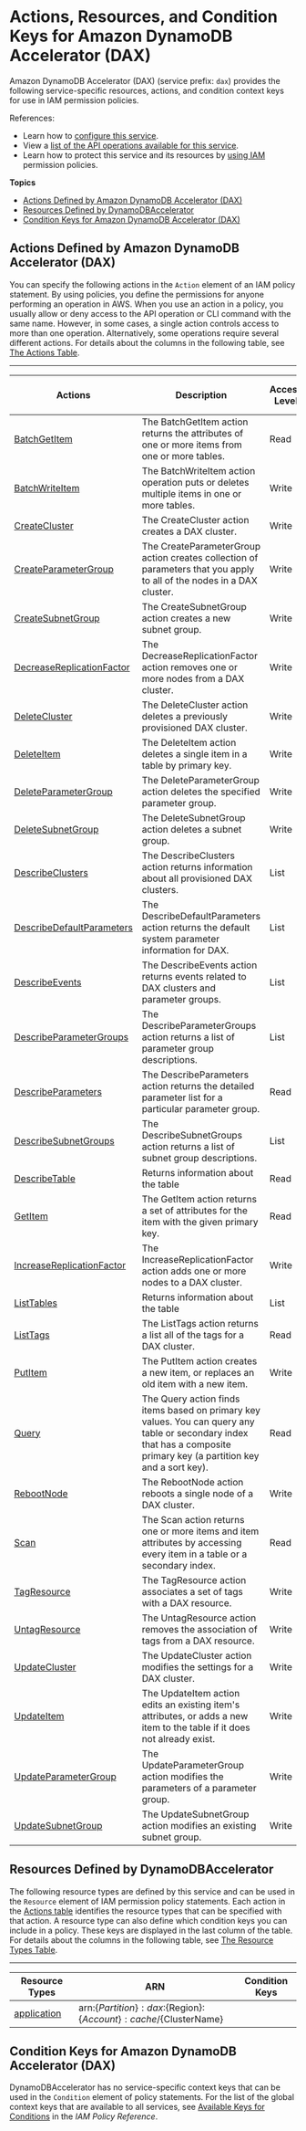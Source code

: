 # Actions, Resources, and Condition Keys for Amazon DynamoDB Accelerator \(DAX\)<a name="list_amazondynamodbacceleratordax"></a>

Amazon DynamoDB Accelerator \(DAX\) \(service prefix: `dax`\) provides the following service\-specific resources, actions, and condition context keys for use in IAM permission policies\.

References:
+ Learn how to [configure this service](http://docs.aws.amazon.com/amazondynamodb/latest/developerguide/)\.
+ View a [list of the API operations available for this service](http://docs.aws.amazon.com/amazondynamodb/latest/APIReference/)\.
+ Learn how to protect this service and its resources by [using IAM](http://docs.aws.amazon.com/amazondynamodb/latest/developerguide/access_permissions.html) permission policies\.

**Topics**
+ [Actions Defined by Amazon DynamoDB Accelerator \(DAX\)](#amazondynamodbacceleratordax-actions-as-permissions)
+ [Resources Defined by DynamoDBAccelerator](#amazondynamodbacceleratordax-resources-for-iam-policies)
+ [Condition Keys for Amazon DynamoDB Accelerator \(DAX\)](#amazondynamodbacceleratordax-policy-keys)

## Actions Defined by Amazon DynamoDB Accelerator \(DAX\)<a name="amazondynamodbacceleratordax-actions-as-permissions"></a>

You can specify the following actions in the `Action` element of an IAM policy statement\. By using policies, you define the permissions for anyone performing an operation in AWS\. When you use an action in a policy, you usually allow or deny access to the API operation or CLI command with the same name\. However, in some cases, a single action controls access to more than one operation\. Alternatively, some operations require several different actions\. For details about the columns in the following table, see [The Actions Table](reference_policies_actions-resources-contextkeys.md#actions_table)\.


****  

| Actions | Description | Access Level | Resource Types \(\*required\) | Condition Keys | Dependent Actions | 
| --- | --- | --- | --- | --- | --- | 
| [BatchGetItem](http://docs.aws.amazon.com/amazondynamodb/latest/APIReference/API_BatchGetItem.html) | The BatchGetItem action returns the attributes of one or more items from one or more tables\. | Read | [application\*](#amazondynamodbacceleratordax-application)  |  | dynamodb:DescribeTable  | 
| [BatchWriteItem](http://docs.aws.amazon.com/amazondynamodb/latest/APIReference/API_BatchWriteItem.html) | The BatchWriteItem action operation puts or deletes multiple items in one or more tables\. | Write | [application\*](#amazondynamodbacceleratordax-application)  |  | dynamodb:DescribeTable  | 
| [CreateCluster](http://docs.aws.amazon.com/amazondynamodb/latest/APIReference/API_dax_CreateCluster.html) | The CreateCluster action creates a DAX cluster\. | Write |  |  |  | 
| [CreateParameterGroup](http://docs.aws.amazon.com/amazondynamodb/latest/APIReference/API_dax_CreateParameterGroup.html) | The CreateParameterGroup action creates collection of parameters that you apply to all of the nodes in a DAX cluster\. | Write |  |  |  | 
| [CreateSubnetGroup](http://docs.aws.amazon.com/amazondynamodb/latest/APIReference/API_dax_CreateSubnetGroup.html) | The CreateSubnetGroup action creates a new subnet group\. | Write |  |  |  | 
| [DecreaseReplicationFactor](http://docs.aws.amazon.com/amazondynamodb/latest/APIReference/API_dax_DecreaseReplicationFactor.html) | The DecreaseReplicationFactor action removes one or more nodes from a DAX cluster\. | Write |  |  |  | 
| [DeleteCluster](http://docs.aws.amazon.com/amazondynamodb/latest/APIReference/API_dax_DeleteCluster.html) | The DeleteCluster action deletes a previously provisioned DAX cluster\. | Write |  |  |  | 
| [DeleteItem](http://docs.aws.amazon.com/amazondynamodb/latest/APIReference/API_DeleteItem.html) | The DeleteItem action deletes a single item in a table by primary key\. | Write | [application\*](#amazondynamodbacceleratordax-application)  |  | dynamodb:DescribeTable  | 
| [DeleteParameterGroup](http://docs.aws.amazon.com/amazondynamodb/latest/APIReference/API_dax_DeleteParameterGroup.html) | The DeleteParameterGroup action deletes the specified parameter group\. | Write |  |  |  | 
| [DeleteSubnetGroup](http://docs.aws.amazon.com/amazondynamodb/latest/APIReference/API_dax_DeleteSubnetGroup.html) | The DeleteSubnetGroup action deletes a subnet group\. | Write |  |  |  | 
| [DescribeClusters](http://docs.aws.amazon.com/amazondynamodb/latest/APIReference/API_dax_DescribeClusters.html) | The DescribeClusters action returns information about all provisioned DAX clusters\. | List |  |  |  | 
| [DescribeDefaultParameters](http://docs.aws.amazon.com/amazondynamodb/latest/APIReference/API_dax_DescribeDefaultParameters.html) | The DescribeDefaultParameters action returns the default system parameter information for DAX\. | List |  |  |  | 
| [DescribeEvents](http://docs.aws.amazon.com/amazondynamodb/latest/APIReference/API_dax_DescribeEvents.html) | The DescribeEvents action returns events related to DAX clusters and parameter groups\. | List |  |  |  | 
| [DescribeParameterGroups](http://docs.aws.amazon.com/amazondynamodb/latest/APIReference/API_dax_DescribeParameterGroups.html) | The DescribeParameterGroups action returns a list of parameter group descriptions\. | List |  |  |  | 
| [DescribeParameters](http://docs.aws.amazon.com/amazondynamodb/latest/APIReference/API_dax_DescribeParameters.html) | The DescribeParameters action returns the detailed parameter list for a particular parameter group\. | Read |  |  |  | 
| [DescribeSubnetGroups](http://docs.aws.amazon.com/amazondynamodb/latest/APIReference/API_dax_DescribeSubnetGroups.html) | The DescribeSubnetGroups action returns a list of subnet group descriptions\. | List |  |  |  | 
| [DescribeTable](http://docs.aws.amazon.com/amazondynamodb/latest/APIReference/API_DescribeTable.html) | Returns information about the table | Read | [application\*](#amazondynamodbacceleratordax-application)  |  |  | 
| [GetItem](http://docs.aws.amazon.com/amazondynamodb/latest/APIReference/API_GetItem.html) | The GetItem action returns a set of attributes for the item with the given primary key\. | Read | [application\*](#amazondynamodbacceleratordax-application)  |  | dynamodb:DescribeTable  | 
| [IncreaseReplicationFactor](http://docs.aws.amazon.com/amazondynamodb/latest/APIReference/API_dax_IncreaseReplicationFactor.html) | The IncreaseReplicationFactor action adds one or more nodes to a DAX cluster\. | Write |  |  |  | 
| [ListTables](http://docs.aws.amazon.com/amazondynamodb/latest/APIReference/API_ListTables.html) | Returns information about the table | List | [application\*](#amazondynamodbacceleratordax-application)  |  |  | 
| [ListTags](http://docs.aws.amazon.com/amazondynamodb/latest/APIReference/API_dax_ListTags.html) | The ListTags action returns a list all of the tags for a DAX cluster\. | Read |  |  |  | 
| [PutItem](http://docs.aws.amazon.com/amazondynamodb/latest/APIReference/API_PutItem.html) | The PutItem action creates a new item, or replaces an old item with a new item\. | Write | [application\*](#amazondynamodbacceleratordax-application)  |  | dynamodb:DescribeTable  | 
| [Query](http://docs.aws.amazon.com/amazondynamodb/latest/APIReference/API_Query.html) | The Query action finds items based on primary key values\. You can query any table or secondary index that has a composite primary key \(a partition key and a sort key\)\. | Read | [application\*](#amazondynamodbacceleratordax-application)  |  | dynamodb:DescribeTable  | 
| [RebootNode](http://docs.aws.amazon.com/amazondynamodb/latest/APIReference/API_dax_RebootNode.html) | The RebootNode action reboots a single node of a DAX cluster\. | Write |  |  |  | 
| [Scan](http://docs.aws.amazon.com/amazondynamodb/latest/APIReference/API_Scan.html) | The Scan action returns one or more items and item attributes by accessing every item in a table or a secondary index\. | Read | [application\*](#amazondynamodbacceleratordax-application)  |  | dynamodb:DescribeTable  | 
| [TagResource](http://docs.aws.amazon.com/amazondynamodb/latest/APIReference/API_dax_TagResource.html) | The TagResource action associates a set of tags with a DAX resource\. | Write |  |  |  | 
| [UntagResource](http://docs.aws.amazon.com/amazondynamodb/latest/APIReference/API_dax_UntagResource.html) | The UntagResource action removes the association of tags from a DAX resource\. | Write |  |  |  | 
| [UpdateCluster](http://docs.aws.amazon.com/amazondynamodb/latest/APIReference/API_dax_UpdateCluster.html) | The UpdateCluster action modifies the settings for a DAX cluster\. | Write |  |  |  | 
| [UpdateItem](http://docs.aws.amazon.com/amazondynamodb/latest/APIReference/API_UpdateItem.html) | The UpdateItem action edits an existing item's attributes, or adds a new item to the table if it does not already exist\. | Write | [application\*](#amazondynamodbacceleratordax-application)  |  | dynamodb:DescribeTable  | 
| [UpdateParameterGroup](http://docs.aws.amazon.com/amazondynamodb/latest/APIReference/API_dax_UpdateParameterGroup.html) | The UpdateParameterGroup action modifies the parameters of a parameter group\. | Write |  |  |  | 
| [UpdateSubnetGroup](http://docs.aws.amazon.com/amazondynamodb/latest/APIReference/API_dax_UpdateSubnetGroup.html) | The UpdateSubnetGroup action modifies an existing subnet group\. | Write |  |  |  | 

## Resources Defined by DynamoDBAccelerator<a name="amazondynamodbacceleratordax-resources-for-iam-policies"></a>

The following resource types are defined by this service and can be used in the `Resource` element of IAM permission policy statements\. Each action in the [Actions table](#amazondynamodbacceleratordax-actions-as-permissions) identifies the resource types that can be specified with that action\. A resource type can also define which condition keys you can include in a policy\. These keys are displayed in the last column of the table\. For details about the columns in the following table, see [The Resource Types Table](reference_policies_actions-resources-contextkeys.md#resources_table)\.


****  

| Resource Types | ARN | Condition Keys | 
| --- | --- | --- | 
| [application](http://docs.aws.amazon.com/amazondynamodb/latest/developerguide/DAX.access-control.html) | arn:$\{Partition\}:dax:$\{Region\}:$\{Account\}:cache/$\{ClusterName\} |  | 

## Condition Keys for Amazon DynamoDB Accelerator \(DAX\)<a name="amazondynamodbacceleratordax-policy-keys"></a>

DynamoDBAccelerator has no service\-specific context keys that can be used in the `Condition` element of policy statements\. For the list of the global context keys that are available to all services, see [Available Keys for Conditions](http://docs.aws.amazon.com/IAM/latest/UserGuide/reference_policies_condition-keys.html#AvailableKeys) in the *IAM Policy Reference*\.